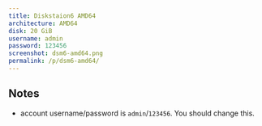 ```yaml
---
title: Diskstaion6 AMD64
architecture: AMD64
disk: 20 GiB
username: admin
password: 123456
screenshot: dsm6-amd64.png
permalink: /p/dsm6-amd64/
---
```

## Notes
* account username/password is `admin`/`123456`. You should change this.